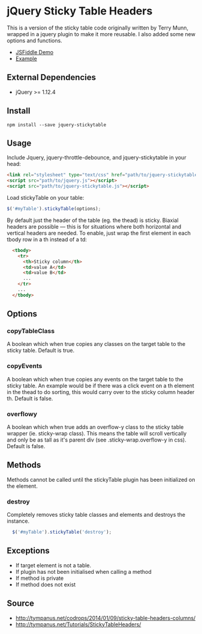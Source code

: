jQuery Sticky Table Headers
===========

This is a version of the sticky table code originally written by Terry Munn, wrapped in a jquery plugin to make it more reusable. I also added some new options and functions.

* [JSFiddle Demo](http://jsfiddle.net/jchip/07ryyn0c/)
* [Example](http://jpchip.github.io/stickytable/example/)

## External Dependencies

* jQuery >= 1.12.4

## Install

```npm
npm install --save jquery-stickytable 
```

## Usage

Include Jquery, jquery-throttle-debounce, and jquery-stickytable in your head:

```html
<link rel="stylesheet" type="text/css" href="path/to/jquery-stickytable.css">
<script src="path/to/jquery.js"></script>
<script src="path/to/jquery-stickytable.js"></script>
```

Load stickyTable on your table:

```javascript
$('#myTable').stickyTable(options);
```

By default just the header of the table (eg. the thead) is sticky. Biaxial headers are possible — this is for situations where both horizontal and vertical headers are needed. To enable, just wrap the first element in each tbody row in a th instead of a td:

```html
  <tbody>
    <tr>
      <th>Sticky column</th>
      <td>value A</td>
      <td>value B</td>
      ...
    </tr>
    ...
  </tbody>
```

## Options

### copyTableClass

A boolean which when true copies any classes on the target table to the sticky table. Default is true.

### copyEvents

A boolean which when true copies any events on the target table to the sticky table. An example would be if there was a click event on a th element in the thead to do sorting, this would carry over to the sticky column header th. Default is false.

### overflowy

A boolean which when true adds an overflow-y class to the sticky table wrapper (ie. sticky-wrap class). This means the table will scroll vertically and only be as tall as it's parent div (see .sticky-wrap.overflow-y in css). Default is false.

## Methods

Methods cannot be called until the stickyTable plugin has been initialized on the element.

### destroy

Completely removes sticky table classes and elements and destroys the instance.

```javascript
  $('#myTable').stickyTable('destroy');
```

## Exceptions

* If target element is not a table.
* If plugin has not been initialised when calling a method
* If method is private
* If method does not exist

## Source

* http://tympanus.net/codrops/2014/01/09/sticky-table-headers-columns/
* http://tympanus.net/Tutorials/StickyTableHeaders/
